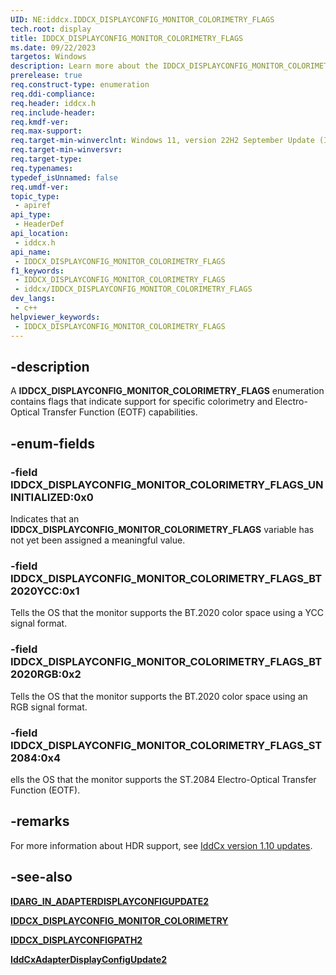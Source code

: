 ```yaml
---
UID: NE:iddcx.IDDCX_DISPLAYCONFIG_MONITOR_COLORIMETRY_FLAGS
tech.root: display
title: IDDCX_DISPLAYCONFIG_MONITOR_COLORIMETRY_FLAGS
ms.date: 09/22/2023
targetos: Windows
description: Learn more about the IDDCX_DISPLAYCONFIG_MONITOR_COLORIMETRY_FLAGS enumeration.
prerelease: true
req.construct-type: enumeration
req.ddi-compliance: 
req.header: iddcx.h
req.include-header: 
req.kmdf-ver: 
req.max-support: 
req.target-min-winverclnt: Windows 11, version 22H2 September Update (IddCx version 1.10)
req.target-min-winversvr: 
req.target-type: 
req.typenames: 
typedef_isUnnamed: false
req.umdf-ver: 
topic_type:
 - apiref
api_type:
 - HeaderDef
api_location:
 - iddcx.h
api_name:
 - IDDCX_DISPLAYCONFIG_MONITOR_COLORIMETRY_FLAGS
f1_keywords:
 - IDDCX_DISPLAYCONFIG_MONITOR_COLORIMETRY_FLAGS
 - iddcx/IDDCX_DISPLAYCONFIG_MONITOR_COLORIMETRY_FLAGS
dev_langs:
 - c++
helpviewer_keywords:
 - IDDCX_DISPLAYCONFIG_MONITOR_COLORIMETRY_FLAGS
---
```


## -description

A **IDDCX_DISPLAYCONFIG_MONITOR_COLORIMETRY_FLAGS** enumeration contains flags that indicate support for specific colorimetry and Electro-Optical Transfer Function (EOTF) capabilities.

## -enum-fields

### -field IDDCX_DISPLAYCONFIG_MONITOR_COLORIMETRY_FLAGS_UNINITIALIZED:0x0

Indicates that an **IDDCX_DISPLAYCONFIG_MONITOR_COLORIMETRY_FLAGS** variable has not yet been assigned a meaningful value.

### -field IDDCX_DISPLAYCONFIG_MONITOR_COLORIMETRY_FLAGS_BT2020YCC:0x1

Tells the OS that the monitor supports the BT.2020 color space using a YCC signal format.

### -field IDDCX_DISPLAYCONFIG_MONITOR_COLORIMETRY_FLAGS_BT2020RGB:0x2

Tells the OS that the monitor supports the BT.2020 color space using an RGB signal format.

### -field IDDCX_DISPLAYCONFIG_MONITOR_COLORIMETRY_FLAGS_ST2084:0x4

ells the OS that the monitor supports the ST.2084 Electro-Optical Transfer Function (EOTF).

## -remarks

For more information about HDR support, see [IddCx version 1.10 updates](/windows-hardware/drivers/display/iddcx1.10-updates).

## -see-also

[**IDARG_IN_ADAPTERDISPLAYCONFIGUPDATE2**](ns-iddcx-idarg_in_adapterdisplayconfigupdate2.md)

[**IDDCX_DISPLAYCONFIG_MONITOR_COLORIMETRY**](ns-iddcx-iddcx_displayconfig_monitor_colorimetry.md)

[**IDDCX_DISPLAYCONFIGPATH2**](ns-iddcx-iddcx_displayconfigpath2.md)

[**IddCxAdapterDisplayConfigUpdate2**](nf-iddcx-iddcxadapterdisplayconfigupdate2.md)
